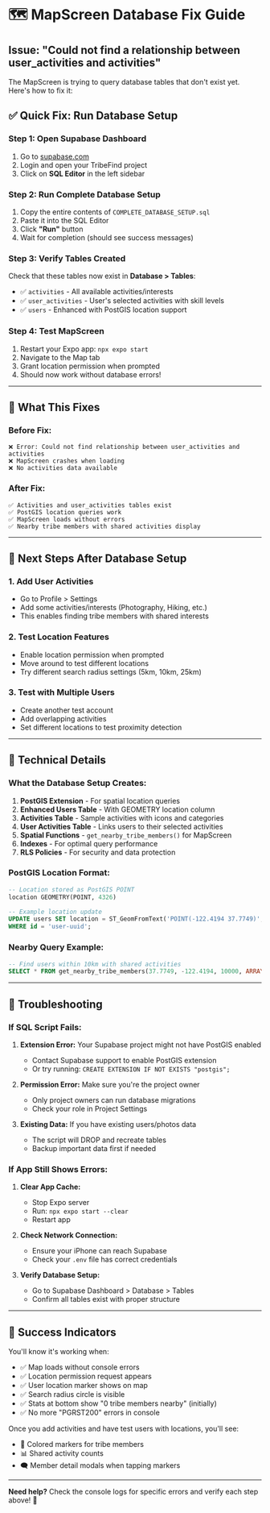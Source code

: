 # 🗺️ MapScreen Database Fix Guide

## Issue: "Could not find a relationship between user_activities and activities"

The MapScreen is trying to query database tables that don't exist yet. Here's how to fix it:

## ✅ **Quick Fix: Run Database Setup**

### **Step 1: Open Supabase Dashboard**
1. Go to [supabase.com](https://supabase.com)
2. Login and open your TribeFind project
3. Click on **SQL Editor** in the left sidebar

### **Step 2: Run Complete Database Setup**
1. Copy the entire contents of `COMPLETE_DATABASE_SETUP.sql`
2. Paste it into the SQL Editor
3. Click **"Run"** button
4. Wait for completion (should see success messages)

### **Step 3: Verify Tables Created**
Check that these tables now exist in **Database > Tables**:
- ✅ `activities` - All available activities/interests
- ✅ `user_activities` - User's selected activities with skill levels
- ✅ `users` - Enhanced with PostGIS location support

### **Step 4: Test MapScreen**
1. Restart your Expo app: `npx expo start`
2. Navigate to the Map tab
3. Grant location permission when prompted
4. Should now work without database errors!

---

## 🎯 **What This Fixes**

### **Before Fix:**
```
❌ Error: Could not find relationship between user_activities and activities
❌ MapScreen crashes when loading
❌ No activities data available
```

### **After Fix:**
```
✅ Activities and user_activities tables exist
✅ PostGIS location queries work
✅ MapScreen loads without errors
✅ Nearby tribe members with shared activities display
```

---

## 📱 **Next Steps After Database Setup**

### **1. Add User Activities**
- Go to Profile > Settings
- Add some activities/interests (Photography, Hiking, etc.)
- This enables finding tribe members with shared interests

### **2. Test Location Features**
- Enable location permission when prompted
- Move around to test different locations
- Try different search radius settings (5km, 10km, 25km)

### **3. Test with Multiple Users**
- Create another test account
- Add overlapping activities
- Set different locations to test proximity detection

---

## 🔧 **Technical Details**

### **What the Database Setup Creates:**

1. **PostGIS Extension** - For spatial location queries
2. **Enhanced Users Table** - With GEOMETRY location column
3. **Activities Table** - Sample activities with icons and categories
4. **User Activities Table** - Links users to their selected activities
5. **Spatial Functions** - `get_nearby_tribe_members()` for MapScreen
6. **Indexes** - For optimal query performance
7. **RLS Policies** - For security and data protection

### **PostGIS Location Format:**
```sql
-- Location stored as PostGIS POINT
location GEOMETRY(POINT, 4326)

-- Example location update
UPDATE users SET location = ST_GeomFromText('POINT(-122.4194 37.7749)', 4326)
WHERE id = 'user-uuid';
```

### **Nearby Query Example:**
```sql
-- Find users within 10km with shared activities
SELECT * FROM get_nearby_tribe_members(37.7749, -122.4194, 10000, ARRAY[1, 2, 3]);
```

---

## 🚨 **Troubleshooting**

### **If SQL Script Fails:**
1. **Extension Error:** Your Supabase project might not have PostGIS enabled
   - Contact Supabase support to enable PostGIS extension
   - Or try running: `CREATE EXTENSION IF NOT EXISTS "postgis";`

2. **Permission Error:** Make sure you're the project owner
   - Only project owners can run database migrations
   - Check your role in Project Settings

3. **Existing Data:** If you have existing users/photos data
   - The script will DROP and recreate tables
   - Backup important data first if needed

### **If App Still Shows Errors:**
1. **Clear App Cache:** 
   - Stop Expo server
   - Run: `npx expo start --clear`
   - Restart app

2. **Check Network Connection:**
   - Ensure your iPhone can reach Supabase
   - Check your `.env` file has correct credentials

3. **Verify Database Setup:**
   - Go to Supabase Dashboard > Database > Tables
   - Confirm all tables exist with proper structure

---

## 🎉 **Success Indicators**

You'll know it's working when:
- ✅ Map loads without console errors
- ✅ Location permission request appears
- ✅ User location marker shows on map
- ✅ Search radius circle is visible
- ✅ Stats at bottom show "0 tribe members nearby" (initially)
- ✅ No more "PGRST200" errors in console

Once you add activities and have test users with locations, you'll see:
- 🎯 Colored markers for tribe members
- 📊 Shared activity counts
- 🗨️ Member detail modals when tapping markers

---

**Need help?** Check the console logs for specific errors and verify each step above! 🚀 
